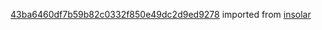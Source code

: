 [43ba6460df7b59b82c0332f850e49dc2d9ed9278](https://github.com/insolar/insolar/commit/43ba6460df7b59b82c0332f850e49dc2d9ed9278) imported from [insolar](https://github.com/insolar/insolar)

